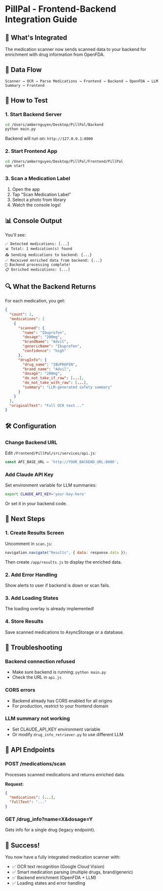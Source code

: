 # PillPal - Frontend-Backend Integration Guide

## 🎯 What's Integrated

The medication scanner now sends scanned data to your backend for enrichment with drug information from OpenFDA.

## 🔄 Data Flow

```
Scanner → OCR → Parse Medications → Frontend → Backend → OpenFDA → LLM Summary → Frontend
```

## 🚀 How to Test

### 1. Start Backend Server

```bash
cd /Users/ambernguyen/Desktop/PillPal/Backend
python main.py
```

Backend will run on: `http://127.0.0.1:8000`

### 2. Start Frontend App

```bash
cd /Users/ambernguyen/Desktop/PillPal/Frontend/PillPal
npm start
```

### 3. Scan a Medication Label

1. Open the app
2. Tap "Scan Medication Label"
3. Select a photo from library
4. Watch the console logs!

## 📊 Console Output

You'll see:
```
✅ Detected medications: [...]
📊 Total: 1 medication(s) found
📤 Sending medications to backend: {...}
✅ Received enriched data from backend: {...}
🎉 Backend processing complete!
📋 Enriched medications: [...]
```

## 🔍 What the Backend Returns

For each medication, you get:

```json
{
  "count": 1,
  "medications": [
    {
      "scanned": {
        "name": "Ibuprofen",
        "dosage": "200mg",
        "brandName": "Advil",
        "genericName": "Ibuprofen",
        "confidence": "high"
      },
      "drugInfo": {
        "drug_name": "IBUPROFEN",
        "brand_name": "Advil",
        "dosage": "200mg",
        "do_not_take_if_raw": [...],
        "do_not_take_with_raw": [...],
        "summary": "LLM-generated safety summary"
      }
    }
  ],
  "originalText": "Full OCR text..."
}
```

## 🛠️ Configuration

### Change Backend URL

Edit `/Frontend/PillPal/src/services/api.js`:

```javascript
const API_BASE_URL = 'http://YOUR_BACKEND_URL:8000';
```

### Add Claude API Key

Set environment variable for LLM summaries:

```bash
export CLAUDE_API_KEY='your-key-here'
```

Or set it in your backend code.

## 📱 Next Steps

### 1. Create Results Screen

Uncomment in `scan.js`:
```javascript
navigation.navigate("Results", { data: response.data });
```

Then create `/app/results.js` to display the enriched data.

### 2. Add Error Handling

Show alerts to user if backend is down or scan fails.

### 3. Add Loading States

The loading overlay is already implemented!

### 4. Store Results

Save scanned medications to AsyncStorage or a database.

## 🔧 Troubleshooting

### Backend connection refused
- Make sure backend is running: `python main.py`
- Check the URL in `api.js`

### CORS errors
- Backend already has CORS enabled for all origins
- For production, restrict to your frontend domain

### LLM summary not working
- Set CLAUDE_API_KEY environment variable
- Or modify `drug_info_retriever.py` to use different LLM

## 📝 API Endpoints

### POST /medications/scan
Processes scanned medications and returns enriched data.

**Request:**
```json
{
  "medications": [...],
  "fullText": "..."
}
```

### GET /drug_info?name=X&dosage=Y
Gets info for a single drug (legacy endpoint).

## 🎉 Success!

You now have a fully integrated medication scanner with:
- ✅ OCR text recognition (Google Cloud Vision)
- ✅ Smart medication parsing (multiple drugs, brand/generic)
- ✅ Backend enrichment (OpenFDA + LLM)
- ✅ Loading states and error handling

